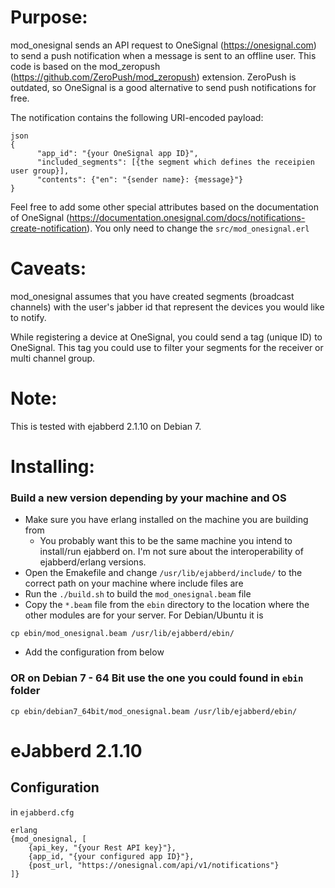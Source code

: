 Purpose:
=========

mod_onesignal sends an API request to OneSignal (https://onesignal.com) to send a push notification when a message is sent to an offline user.
This code is based on the mod_zeropush (https://github.com/ZeroPush/mod_zeropush) extension. ZeroPush is outdated, so OneSignal is a good alternative to send push notifications for free.


The notification contains the following URI-encoded payload:

```
json
{
      "app_id": "{your OneSignal app ID}",
      "included_segments": [{the segment which defines the receipien user group}],
      "contents": {"en": "{sender name}: {message}"}
}
```

Feel free to add some other special attributes based on the documentation of OneSignal (https://documentation.onesignal.com/docs/notifications-create-notification). You only need to change the `src/mod_onesignal.erl`


Caveats:
=========

mod_onesignal assumes that you have created segments (broadcast channels) with the user's jabber id that represent the devices you would like to notify.

While registering a device at OneSignal, you could send a tag (unique ID) to OneSignal. This tag you could use to filter your segments for the receiver or multi channel group.

Note:
==========

This is tested with ejabberd 2.1.10 on Debian 7.

Installing:
==========

### Build a new version depending by your machine and OS

* Make sure you have erlang installed on the machine you are building from
  * You probably want this to be the same machine you intend to install/run ejabberd on. I'm not sure about the interoperability of ejabberd/erlang versions.
* Open the Emakefile and change `/usr/lib/ejabberd/include/` to the correct path on your machine where include files are
* Run the `./build.sh` to build the `mod_onesignal.beam` file
* Copy the `*.beam` file from the `ebin` directory to the location where the other modules are for your server. For Debian/Ubuntu it is 

```
cp ebin/mod_onesignal.beam /usr/lib/ejabberd/ebin/
```

* Add the configuration from below
 

### OR on Debian 7 - 64 Bit use the one you could found in `ebin` folder

```
cp ebin/debian7_64bit/mod_onesignal.beam /usr/lib/ejabberd/ebin/
```


eJabberd 2.1.10
===

Configuration
---

in `ejabberd.cfg`

```
erlang
{mod_onesignal, [
    {api_key, "{your Rest API key}"},
    {app_id, "{your configured app ID}"},
    {post_url, "https://onesignal.com/api/v1/notifications"}
]}
```

